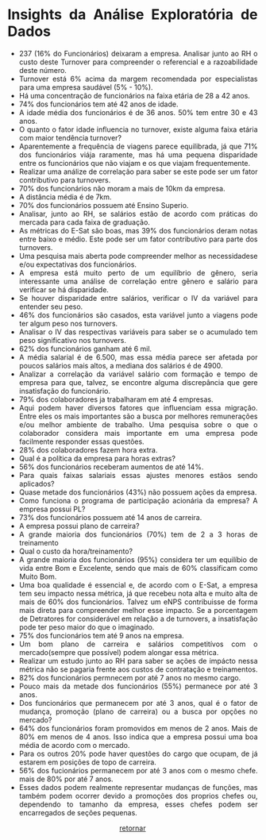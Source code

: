 <div align="justify">
  
  <h1>Insights da Análise Exploratória de Dados</h1>
  
  <ul>
    <li>237 (16% do Funcionários) deixaram a empresa. Analisar junto ao RH o custo deste Turnover para compreender o referencial e a razoabilidade deste número.</li>
    <li>Turnover está 6% acima da margem recomendada por especialistas para uma empresa saudável (5% - 10%).</li>
    <li>Há uma concentração de funcionários na faixa etária de 28 a 42 anos.</li>
    <li>74% dos funcionários tem até 42 anos de idade.</li>
    <li>A idade média dos funcionários é de 36 anos. 50% tem entre 30 e 43 anos.</li>
    <li>O quanto o fator idade influencia no turnover, existe alguma faixa etária com maior tendência turnover?</li>
    <li>Aparentemente a frequência de viagens parece equilibrada, já que 71% dos funcionários viája raramente, mas há uma pequena disparidade entre os funcionários que não viajam e os que viajam frequentemente.</li>
    <li>Realizar uma análize de correlação para saber se este pode ser um fator contributivo para turnovers.</li>
    <li>70% dos funcionários não moram a mais de 10km da empresa. </li>
    <li>A distância média é de 7km.</li>
    <li>70% dos funcionários possuem até Ensino Superio.</li>
    <li>Analisar, junto ao RH,  se salários estão de acordo com práticas do mercada para cada faixa de graduação.</li>
    <li>As métricas do E-Sat são boas, mas 39% dos funcionários deram notas entre baixo e médio. Este pode ser um fator contributivo para parte dos turnovers.</li>
    <li>Uma pesquisa mais aberta pode compreender melhor as necessidadese e/ou expectativas dos funcionários.</li>
    <li>A empresa está muito perto de um equilíbrio de gênero, seria interessante uma análise de correlação entre gênero e salário para verificar se há disparidade.</li>
    <li>Se houver disparidade entre salários, verificar o IV da variável para entender seu peso.</li>
    <li>46% dos funcionários são casados, esta variável junto a viagens pode ter algum peso nos turnovers.</li>
    <li>Analisar o IV das respectivas variáveis para saber se o acumulado tem peso significativo nos turnovers.</li>
    <li>62% dos funcionários ganham até 6 mil.</li>
    <li>A média salarial é de 6.500, mas essa média parece ser afetada por poucos salários mais altos, a mediana dos salários é de 4900.</li>
    <li>Analizar a correlação da variável salário com formação e tempo de empresa para que, talvez, se encontre alguma discrepância que gere insatisfação do funcionário.</li>
    <li>79% dos colaboradores ja trabalharam em até 4 empresas.</li>
    <li>Aqui podem haver diversos fatores que influenciam essa migração. Entre eles os mais importantes são a busca por melhores remunerações e/ou melhor ambiente de trabalho. Uma pesquisa sobre o que o colaborador considera mais importante em uma empresa pode facilmente responder essas questões.</li>
    <li>28% dos colaboradores fazem hora extra.</li>
    <li>Qual é a política da empresa para horas extras?</li>
    <li>56% dos funcionários receberam aumentos de até 14%.</li>
    <li>Para quais faixas salariais essas ajustes menores estãos sendo aplicados?</li>
    <li>Quase metade dos funcionários (43%) não possuem ações da empresa.</li>
    <li>Como funciona o programa de participação acionária da empresa? A empresa possui PL?</li>
    <li>73% dos funcionários possuem até 14 anos de carreira.</li>
    <li>A empresa possui plano de carreira?</li>
    <li>A grande maioria dos funcionários (70%) tem de 2 a 3 horas de treinamento</li>
    <li>Qual o custo da hora/treinamento?</li>
    <li>A grande maioria dos funcionários (95%) considera ter um equilíbio de vida entre Bom e Excelente, sendo que mais de 60% classificam como Muito Bom.</li>
    <li>Uma boa qualidade é essencial e, de acordo com o E-Sat, a empresa tem seu impacto nessa métrica, já que recebeu nota alta e muito alta de mais de 60%  dos funcionários. Talvez um eNPS contribuisse de forma mais direta para compreender melhor esse impacto. Se a porcentagem de Detratores for considerável em relação a de turnovers, a insatisfação pode ter peso maior do que o imaginado.</li>
    <li>75% dos funcionários tem até 9 anos na empresa.</li>
    <li>Um bom plano de carreira e salários competitívos com o mercado(sempre que possível) podem alongar essa métrica.</li>
    <li>Realizar um estudo junto ao RH para saber se ações de impácto nessa métrica não se pagaria frente aos custos de contratação e treinamentos.</li>
    <li>82% dos funcionários permnecem por até 7 anos no mesmo cargo.</li>
    <li>Pouco mais da metade dos funcionários (55%) permanece por até 3 anos.</li>
    <li>Dos funcionários que permanecem por até 3 anos, qual é o fator de mudança, promoção (plano de carreira) ou a busca por opções no mercado?</li>
    <li>64% dos funcionários foram promovidos em menos de 2 anos. Mais de 80% em menos de 4 anos. Isso indica que a empresa possui uma boa média de acordo com o mercado.</li> 
    <li>Para os outros 20% pode haver questões do cargo que ocupam, de já estarem em posições de topo de carreira.</li>
    <li>56% dos fucionários permanecem por até 3 anos com o mesmo chefe. mais de 80% por até 7 anos.</li>
    <li>Esses dados podem realmente representar mudanças de funções, mas também podem ocorrer devido a promoções dos proprios chefes ou, dependendo to tamanho da empresa, esses chefes podem ser encarregados de seções pequenas.</li>
  </ul>
  <div align="center">
    <p><a href="relatorio.md">retornar</a></p>
  </div>
</div>
